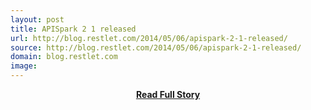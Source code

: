 ```yaml
---
layout: post
title: APISpark 2 1 released
url: http://blog.restlet.com/2014/05/06/apispark-2-1-released/
source: http://blog.restlet.com/2014/05/06/apispark-2-1-released/
domain: blog.restlet.com
image: 
---
```


<p></p>
<center><p><a href="http://blog.restlet.com/2014/05/06/apispark-2-1-released/" style='padding:25px; font-sze:18px; font-weight: bold;'>Read Full Story</a></p></center>
